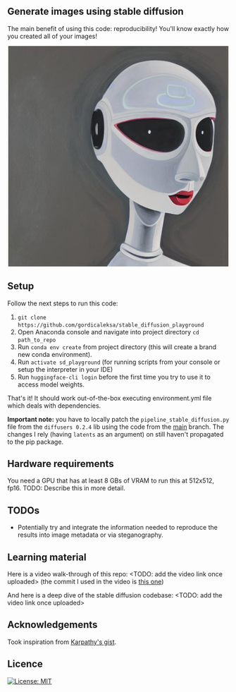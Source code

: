 ## Generate images using stable diffusion

The main benefit of using this code: reproducibility! You'll know exactly how you created all of your images!

<p align="center">
<img src="imgs/000000.jpg" width="500"/>
</p>
    
## Setup

Follow the next steps to run this code:

1. `git clone https://github.com/gordicaleksa/stable_diffusion_playground`
2. Open Anaconda console and navigate into project directory `cd path_to_repo`
3. Run `conda env create` from project directory (this will create a brand new conda environment).
4. Run `activate sd_playground` (for running scripts from your console or setup the interpreter in your IDE)
5. Run `huggingface-cli login` before the first time you try to use it to access model weights.

That's it! It should work out-of-the-box executing environment.yml file which deals with dependencies. <br/>

**Important note:** you have to locally patch the `pipeline_stable_diffusion.py` file from the `diffusers 0.2.4` lib
using the code from the [main](https://github.com/huggingface/diffusers/blob/main/src/diffusers/pipelines/stable_diffusion/pipeline_stable_diffusion.py) branch. The changes I rely (having `latents` as an argument) on still haven't propagated to the pip package.

## Hardware requirements

You need a GPU that has at least 8 GBs of VRAM to run this at 512x512, fp16.
TODO: Describe this in more detail.

## TODOs

* Potentially try and integrate the information needed to reproduce the results into image metadata or via steganography.

## Learning material

Here is a video walk-through of this repo: <TODO: add the video link once uploaded> (the commit I used in the video is [this one](https://github.com/gordicaleksa/stable_diffusion_playground/commit/aa19a6e58f3a545c364017230df38ef42fac4307))

And here is a deep dive of the stable diffusion codebase: <TODO: add the video link once uploaded>

## Acknowledgements

Took inspiration from [Karpathy's gist](https://gist.github.com/karpathy/00103b0037c5aaea32fe1da1af553355).

## Licence

[![License: MIT](https://img.shields.io/badge/License-MIT-yellow.svg)](https://github.com/gordicaleksa/stable_diffusion_playground/blob/master/LICENCE)